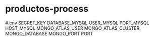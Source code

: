 # productos-process

#.env
SECRET_KEY
DATABASE_MYSQL
USER_MYSQL
PORT_MYSQL
HOST_MYSQL
MONGO_ATLAS_USER
MONGO_ATLAS_CLUSTER
MONGO_DATABASE
MONGO_PORT
PORT
